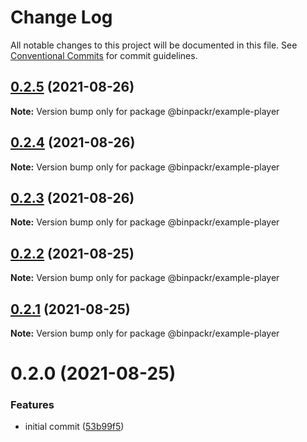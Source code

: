 # Change Log

All notable changes to this project will be documented in this file.
See [Conventional Commits](https://conventionalcommits.org) for commit guidelines.

## [0.2.5](https://gitr.net/mindary/binpackr/compare/@binpackr/example-player@0.2.4...@binpackr/example-player@0.2.5) (2021-08-26)

**Note:** Version bump only for package @binpackr/example-player





## [0.2.4](https://gitr.net/mindary/binpackr/compare/@binpackr/example-player@0.2.3...@binpackr/example-player@0.2.4) (2021-08-26)

**Note:** Version bump only for package @binpackr/example-player





## [0.2.3](https://gitr.net/mindary/binpackr/compare/@binpackr/example-player@0.2.2...@binpackr/example-player@0.2.3) (2021-08-26)

**Note:** Version bump only for package @binpackr/example-player





## [0.2.2](https://gitr.net/mindary/binpackr/compare/@binpackr/example-player@0.2.0...@binpackr/example-player@0.2.2) (2021-08-25)

**Note:** Version bump only for package @binpackr/example-player





## [0.2.1](https://gitr.net/mindary/binpackr/compare/@binpackr/example-player@0.2.0...@binpackr/example-player@0.2.1) (2021-08-25)

**Note:** Version bump only for package @binpackr/example-player





# 0.2.0 (2021-08-25)


### Features

* initial commit ([53b99f5](https://gitr.net/mindary/binpackr/commits/53b99f5436afcc939e305587092dfdb49e416843))

